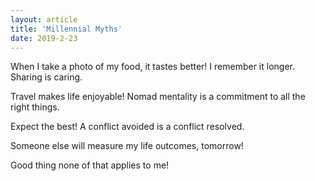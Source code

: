 ```yaml
---
layout: article
title: 'Millennial Myths'
date: 2019-2-23
---
```


When I take a photo of my food, it tastes better! I remember it longer. Sharing is caring.

Travel makes life enjoyable! Nomad mentality is a commitment to all the right things.

Expect the best! A conflict avoided is a conflict resolved.

Someone else will measure my life outcomes, tomorrow!

Good thing none of that applies to me!
